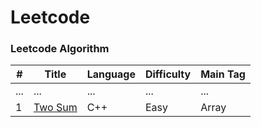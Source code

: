 # Leetcode

### Leetcode Algorithm

| **#** | **Title** | **Language** | **Difficulty** | **Main Tag** |
| --- | --- | --- | --- | --- |
| ... | ... | ... | ... | ... |
| 1 | [Two Sum](https://leetcode-cn.com/problems/two-sum/) | C++ | Easy | Array |
